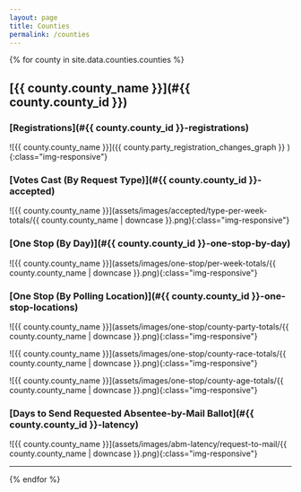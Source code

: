 ```yaml
---
layout: page
title: Counties
permalink: /counties
---
```


{% for county in site.data.counties.counties %}

## [{{ county.county_name }}](#{{ county.county_id }})

### [Registrations](#{{ county.county_id }}-registrations)

![{{ county.county_name }}]({{  county.party_registration_changes_graph  }} ){:class="img-responsive"}


### [Votes Cast (By Request Type)](#{{ county.county_id }}-accepted)

![{{ county.county_name }}](assets/images/accepted/type-per-week-totals/{{ county.county_name | downcase }}.png){:class="img-responsive"}


### [One Stop (By Day)](#{{ county.county_id }}-one-stop-by-day)

![{{ county.county_name }}](assets/images/one-stop/per-week-totals/{{ county.county_name | downcase }}.png){:class="img-responsive"}


### [One Stop (By Polling Location)](#{{ county.county_id }}-one-stop-locations)

![{{ county.county_name }}](assets/images/one-stop/county-party-totals/{{ county.county_name | downcase }}.png){:class="img-responsive"}

![{{ county.county_name }}](assets/images/one-stop/county-race-totals/{{ county.county_name | downcase }}.png){:class="img-responsive"}

![{{ county.county_name }}](assets/images/one-stop/county-age-totals/{{ county.county_name | downcase }}.png){:class="img-responsive"}


### [Days to Send Requested Absentee-by-Mail Ballot](#{{ county.county_id }}-latency)

![{{ county.county_name }}](assets/images/abm-latency/request-to-mail/{{ county.county_name | downcase }}.png){:class="img-responsive"}

---------------------------------------
{% endfor %}
